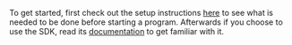 To get started, first check out the setup instructions [here](kuka-external-control-sdk/doc/Setup.md) to see what is needed to be done before starting a program.
Afterwards if you choose to use the SDK, read its [documentation](kuka-external-control-sdk/doc/SDK_howto.md) to get familiar with it.